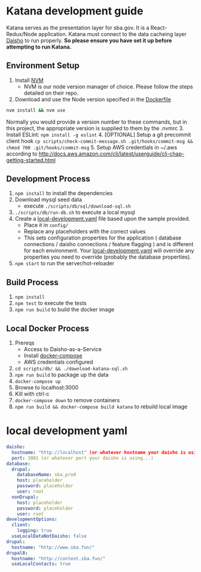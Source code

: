 # Katana development guide
Katana serves as the presentation layer for sba.gov. It is a React-Redux/Node application. Katana must connect to the data cacheing layer [Daisho](https://github.com/USSBA/sba-gov-daisho) to run properly. **So please ensure you have set it up before attempting to run Katana.**

## Environment Setup
1. Install [NVM](https://github.com/creationix/nvm)
      * NVM is our node version manager of choice. Please follow the steps detailed on their repo.
2. Download and use the Node version specified in the [Dockerfile](https://github.com/USSBA/sba-gov-katana/blob/master/Dockerfile#L1)
```sh
nvm install && nvm use
```
Normally you would provide a version number to these commands, but in this project, the appropriate version is supplied to them by the .nvmrc
3. Install ESLint: `npm install -g eslint`
4. [OPTIONAL] Setup a git precommit client hook `cp scripts/check-commit-message.sh .git/hooks/commit-msg && chmod 700 .git/hooks/commit-msg`
5. Setup AWS credentials in ~/.aws according to http://docs.aws.amazon.com/cli/latest/userguide/cli-chap-getting-started.html

## Development Process
1. `npm install` to install the dependencies
2. Download mysql seed data
    - execute `./scripts/db/sql/download-sql.sh`
3. `./scripts/db/run-db.sh` to execute a local mysql
4. Create a [local-development.yaml](#local-development-yaml) file based upon the sample provided.
      * Place it in `config/`
      * Replace any placeholders with the correct values
      * This sets configuration properties for the application ( database connections / daisho connections / feature flagging ) and is different for each environment. Your [local-development.yaml](#local-development-yaml) will override any properties you need to override (probably the database properties).
5. `npm start` to run the server/hot-reloader

## Build Process
1. `npm install`
1. `npm test` to execute the tests
1. `npm run build` to build the docker image

## Local Docker Process
1. Prereqs
    - Access to Daisho-as-a-Service
    - Install [docker-compose](https://docs.docker.com/compose/install/)
    - AWS credentials configured
1. `cd scripts/db/ && ./download-katana-sql.sh`
1. `npm run build` to package up the data
1. `docker-compose up`
1. Browse to localhost:3000
1. Kill with ctrl-c
1. `docker-compose down` to remove containers
1. `npm run build && docker-compose build katana` to rebuild local image

# local development yaml
```yaml
daisho:
  hostname: "http://localhost" (or whatever hostname your daisho is using...)
  port: 3001 (or whatever port your daisho is using...)
database:
  drupal:
    databaseName: sba_prod
    host: placeholder
    password: placeholder
    user: root
  nonDrupal:
    host: placeholder
    password: placeholder
    user: root
developmentOptions:
  client:
    logging: true
  useLocalDataNotDaisho: false
drupal:
  hostname: "http://www.sba.fun/"
drupal8:
  hostname: "http://content.sba.fun/"
  useLocalContacts: true

```
